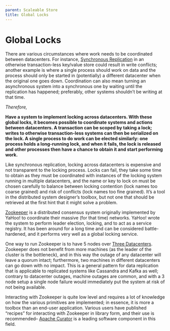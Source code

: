 ```yaml
---
parent: Scaleable Store
title: Global Locks
---
```

Global Locks
===

There are various circumstances where work needs to be coordinated between datacenters. For instance, [Synchronous Replication](Sync-Replication.md) in an otherwise transaction-less key/value store could result in write conflicts; another example is where a single process should work on data and the process should only be started in (potentially) a different datacenter when the original one goes down. Coordination can also mean turning an asynchronous system into a synchronous one by waiting until the replication has happened; preferably, other systems shouldn’t be writing at that time.

*Therefore,*

**Have a system to implement locking across datacenters. With these global locks, it becomes possible to coordinate systems and actions between datacenters. A transaction can be scoped by taking a lock; writes to otherwise transaction-less systems can then be serialized on the lock. A single process to do work can be elected similarly: one process holds a long-running lock, and when it fails, the lock is released and other processes then have a chance to obtain it and start performing work.**

Like synchronous replication, locking across datacenters is expensive and not transparent to the locking process. Locks can fail, they take some time to obtain as they must be coordinated with instances of the locking system running in multiple datacenters, and the name or key to lock on must be chosen carefully to balance between locking contention (lock names too coarse grained) and risk of conflicts (lock names too fine grained). It’s a tool in the distributed system designer’s toolbox, but not one that should be retrieved at the first hint that it might solve a problem.

[Zookeeper](https://zookeeper.apache.org/) is a distributed consensus system originally implemented by YaHoo! to coordinate their massive (for that time) networks. YaHoo! wrote the system to perform leader election, locking, and to act as a service registry. It has been around for a long time and can be considered battle-hardened, and it performs very well as a global locking service.

One way to run Zookeeper is to have 5 nodes over [Three Datacenters](../Cloud-Native-DevOps/Three-Data-Centers.md). Zookeeper does not benefit from more machines (as the leader of the cluster is the bottleneck), and in this way the outage of any datacenter will leave a quorum intact; furthermore, two machines in different datacenters can go down with no impact. This is a general pattern for data replication that is applicable to replicated systems like Cassandra and Kafka as well; contrary to datacenter outages, machine outages are common, and with a 3 node setup a single node failure would immediately put the system at risk of not being available.

Interacting with Zookeeper is quite low level and requires a lot of knowledge on how the various primitives are implemented; in essence, it is more a toolbox than an end-user application. Various users have published “recipes” for interacting with Zookeeper in library form, and their use is recommended– [Apache Curator](https://curator.apache.org/) is a leading software component in this field.

